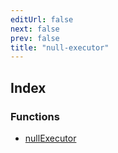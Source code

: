 ```yaml
---
editUrl: false
next: false
prev: false
title: "null-executor"
---
```


## Index

### Functions

- [nullExecutor](/api/midnight-smoker/test-util/null-executor/functions/nullexecutor/)
